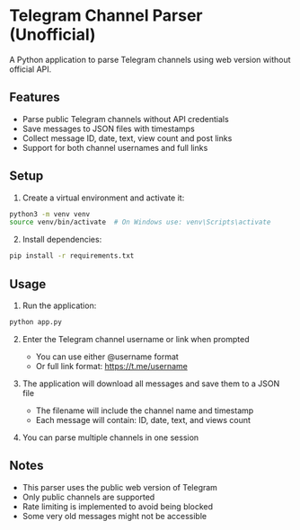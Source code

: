 # Telegram Channel Parser (Unofficial)

A Python application to parse Telegram channels using web version without official API.

## Features

- Parse public Telegram channels without API credentials
- Save messages to JSON files with timestamps
- Collect message ID, date, text, view count and post links
- Support for both channel usernames and full links

## Setup

1. Create a virtual environment and activate it:
```bash
python3 -m venv venv
source venv/bin/activate  # On Windows use: venv\Scripts\activate
```

2. Install dependencies:
```bash
pip install -r requirements.txt
```

## Usage

1. Run the application:
```bash
python app.py
```

2. Enter the Telegram channel username or link when prompted
   - You can use either @username format
   - Or full link format: https://t.me/username

3. The application will download all messages and save them to a JSON file
   - The filename will include the channel name and timestamp
   - Each message will contain: ID, date, text, and views count

4. You can parse multiple channels in one session

## Notes

- This parser uses the public web version of Telegram
- Only public channels are supported
- Rate limiting is implemented to avoid being blocked
- Some very old messages might not be accessible